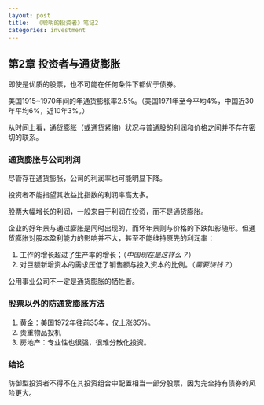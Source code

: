 ```yaml
---
layout: post
title:  《聪明的投资者》笔记2
categories: investment
---
```

## 第2章 投资者与通货膨胀

即使是优质的股票，也不可能在任何条件下都优于债券。

美国1915~1970年间的年通货膨胀率2.5%。（美国1971年至今平均4%，中国近30年平均6%，近10年3%。）

从时间上看，通货膨胀（或通货紧缩）状况与普通股的利润和价格之间并不存在密切的联系。

### 通货膨胀与公司利润

尽管存在通货膨胀，公司的利润率也可能明显下降。

投资者不能指望其收益比指数的利润率高太多。

股票大幅增长的利润，一般来自于利润在投资，而不是通货膨胀。

企业的好年景与通过膨胀是同时出现的，而坏年景则与价格的下跌如影随形。但通货膨胀对股本盈利能力的影响并不大，甚至不能维持原先的利润率：

1. 工作的增长超过了生产率的增长；（*中国现在是这样么？*）
2. 对巨额新增资本的需求压低了销售额与投入资本的比例。（*需要烧钱？*）

公用事业公司不一定是通货膨胀的牺牲者。

### 股票以外的防通货膨胀方法

1. 黄金：美国1972年往前35年，仅上涨35%。
2. 贵重物品投机
3. 房地产：专业性也很强，很难分散化投资。

### 结论

防御型投资者不得不在其投资组合中配置相当一部分股票，因为完全持有债券的风险更大。

